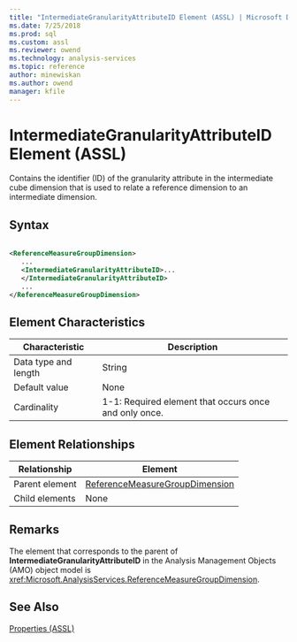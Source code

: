 ```yaml
---
title: "IntermediateGranularityAttributeID Element (ASSL) | Microsoft Docs"
ms.date: 7/25/2018
ms.prod: sql
ms.custom: assl
ms.reviewer: owend
ms.technology: analysis-services
ms.topic: reference
author: minewiskan
ms.author: owend
manager: kfile
---
```

# IntermediateGranularityAttributeID Element (ASSL)

  Contains the identifier (ID) of the granularity attribute in the intermediate cube dimension that is used to relate a reference dimension to an intermediate dimension.  
  
## Syntax  
  
```xml  
  
<ReferenceMeasureGroupDimension>  
   ...  
   <IntermediateGranularityAttributeID>...  
   </IntermediateGranularityAttributeID>  
   ...  
</ReferenceMeasureGroupDimension>  
```  
  
## Element Characteristics  
  
|Characteristic|Description|  
|--------------------|-----------------|  
|Data type and length|String|  
|Default value|None|  
|Cardinality|1-1: Required element that occurs once and only once.|  
  
## Element Relationships  
  
|Relationship|Element|  
|------------------|-------------|  
|Parent element|[ReferenceMeasureGroupDimension](data-type/referencemeasuregroupdimension-data-type-assl.md)|  
|Child elements|None|  
  
## Remarks  
 The element that corresponds to the parent of **IntermediateGranularityAttributeID** in the Analysis Management Objects (AMO) object model is <xref:Microsoft.AnalysisServices.ReferenceMeasureGroupDimension>.  
  
## See Also  
 [Properties &#40;ASSL&#41;](properties/properties-assl.md)  
  
  
